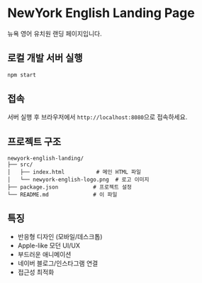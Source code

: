 # NewYork English Landing Page

뉴욕 영어 유치원 랜딩 페이지입니다.

## 로컬 개발 서버 실행

```bash
npm start
```

## 접속

서버 실행 후 브라우저에서 `http://localhost:8080`으로 접속하세요.

## 프로젝트 구조

```
newyork-english-landing/
├── src/
│   ├── index.html          # 메인 HTML 파일
│   └── newyork-english-logo.png  # 로고 이미지
├── package.json           # 프로젝트 설정
└── README.md              # 이 파일
```

## 특징

- 반응형 디자인 (모바일/데스크톱)
- Apple-like 모던 UI/UX
- 부드러운 애니메이션
- 네이버 블로그/인스타그램 연결
- 접근성 최적화

